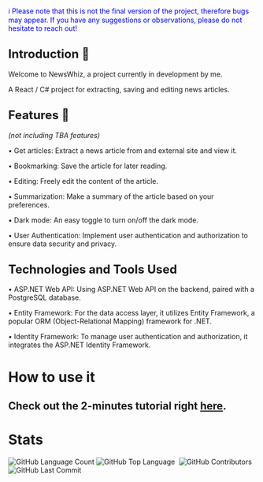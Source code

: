 <span style="color: blue">ℹ️ Please note that this is not the final version of the project, therefore bugs may appear. If you have any suggestions or observations, please do not hesitate to reach out!</span> 

## <span style="font-size: 24px"><b>Introduction 👋</b></span>
Welcome to NewsWhiz, a project currently in development by me.

A React / C# project for extracting, saving and editing news articles.

## <span style="font-size: 24px"><b>Features 🚀</b></span>
<i>(not including TBA features)</i>

• Get articles: Extract a news article from and external site and view it.

• Bookmarking: Save the article for later reading.

• Editing: Freely edit the content of the article.

• Summarization: Make a summary of the article based on your preferences.

• Dark mode: An easy toggle to turn on/off the dark mode.

• User Authentication: Implement user authentication and authorization to ensure data security and privacy.

## <span style="font-size: 24px"><b>Technologies and Tools Used</b></span>

• ASP.NET Web API: Using ASP.NET Web API on the backend, paired with a PostgreSQL database.

• Entity Framework: For the data access layer, it utilizes Entity Framework, a popular ORM (Object-Relational Mapping) framework for .NET.

• Identity Framework: To manage user authentication and authorization, it integrates the ASP.NET Identity Framework.

# How to use it
## Check out the 2-minutes tutorial right [here](https://scribehow.com/shared/NewsWhiz_How-to_demonstration__79IFSr8TTiST8QX9s1b69g).

# Stats
<img alt="GitHub Language Count" src="https://img.shields.io/github/languages/count/jozsapeter88/NewsWhiz" /> <img alt="GitHub Top Language" src="https://img.shields.io/github/languages/top/jozsapeter88/NewsWhiz" /> <img alt="" src="https://img.shields.io/github/repo-size/jozsapeter88/NewsWhiz" /> <img alt="GitHub Contributors" src="https://img.shields.io/github/contributors/jozsapeter88/NewsWhiz" /> <img alt="GitHub Last Commit" src="https://img.shields.io/github/last-commit/jozsapeter88/NewsWhiz" />

